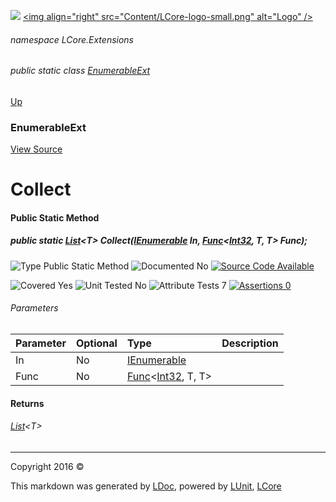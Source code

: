 ![](Content/LCore-banner-small.png "")
[&lt;img align=&quot;right&quot; src=&quot;Content/LCore-logo-small.png&quot; alt=&quot;Logo&quot; /&gt;](../README.md)

###### namespace LCore.Extensions

###### public static class [EnumerableExt](docs/EnumerableExt.md)
[Up](docs/EnumerableExt.md)

### EnumerableExt
[View Source](Extensions/Reference%20Types/EnumerableExt.cs)

# Collect

#### Public Static Method

##### public static <a href="https://msdn.microsoft.com/en-us/library/6sh2ey19.aspx" alt="" target="_blank">List</a>&lt;T&gt; Collect(<a href="https://msdn.microsoft.com/en-us/library/system.collections.ienumerable.aspx" alt="">IEnumerable</a> In, <a href="https://msdn.microsoft.com/en-us/library/bb534647.aspx" alt="" target="_blank">Func</a>&lt;<a href="https://msdn.microsoft.com/en-us/library/system.int32.aspx" alt="">Int32</a>, T, T&gt; Func);

![Type Public Static Method](http://b.repl.ca/v1/Type-Public%20Static%20Method-blue.png "")     ![Documented No](http://b.repl.ca/v1/Documented-No-red.png "") [![Source Code Available](http://b.repl.ca/v1/Source%20Code-Available-brightgreen.png "")](Extensions/Reference%20Types/EnumerableExt.cs#L303)

![Covered Yes](http://b.repl.ca/v1/Covered-Yes-brightgreen.png "") ![Unit Tested No](http://b.repl.ca/v1/Unit%20Tested-No-lightgrey.png "") ![Attribute Tests 7](http://b.repl.ca/v1/Attribute%20Tests-7-brightgreen.png "") [![Assertions 0](http://b.repl.ca/v1/Assertions-0-lightgrey.png "")](Extensions/Reference%20Types/EnumerableExt.cs)

###### Parameters

Parameter | Optional | Type | Description
:---  | :---  | :---  | :--- 
In | No | [IEnumerable](https://msdn.microsoft.com/en-us/library/system.collections.ienumerable.aspx) | 
Func | No | <a href="https://msdn.microsoft.com/en-us/library/bb534647.aspx" alt="" target="_blank">Func</a>&lt;[Int32](https://msdn.microsoft.com/en-us/library/system.int32.aspx), T, T&gt; | 


#### Returns

###### <a href="https://msdn.microsoft.com/en-us/library/6sh2ey19.aspx" alt="" target="_blank">List</a>&lt;T&gt;



---

Copyright 2016 &copy; [](../README.md) [](../TableOfContents.md)

This markdown was generated by [LDoc](https://github.com/CodeSingularity/LDoc), powered by [LUnit](https://github.com/CodeSingularity/LUnit), [LCore](https://github.com/CodeSingularity/LCore)
